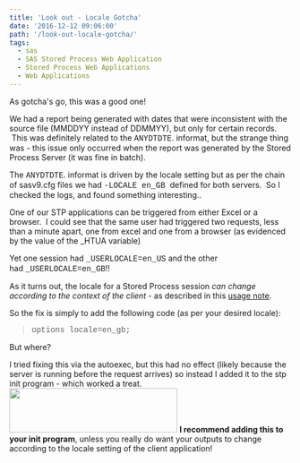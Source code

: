 ```yaml
---
title: 'Look out - Locale Gotcha'
date: '2016-12-12 09:06:00'
path: '/look-out-locale-gotcha/'
tags:
  - sas
  - SAS Stored Process Web Application
  - Stored Process Web Applications
  - Web Applications
---
```


As gotcha's go, this was a good one!

We had a report being generated with dates that were inconsistent with the source file (MMDDYY instead of DDMMYY), but only for certain records.  This was definitely related to the <span style="font-family: 'courier new' , 'courier' , monospace;">ANYDTDTE</span>. informat, but the strange thing was - this issue only occurred when the report was generated by the Stored Process Server (it was fine in batch).

The <span style="font-family: 'courier new' , 'courier' , monospace;">ANYDTDTE</span>. informat is driven by the locale setting but as per the chain of sasv9.cfg files we had <span style="font-family: Courier New, Courier, monospace;">-LOCALE en_GB</span><span style="font-family: courier new, courier, monospace;"> </span><span style="font-family: inherit;">defined for</span> both servers.  So I checked the logs, and found something interesting..

One of our STP applications can be triggered from either Excel or a browser.  I could see that the same user had triggered two requests, less than a minute apart, one from excel and one from a browser (as evidenced by the value of the \_HTUA variable)

Yet one session had <span style="font-family: 'courier new' , 'courier' , monospace;">\_USERLOCALE=en_US</span> and the other had <span style="font-family: 'courier new' , 'courier' , monospace;">\_USERLOCALE=en_GB</span>!!

As it turns out, the locale for a Stored Process session <i>can change according to the context of the client</i> - as described in this <a href="http://support.sas.com/kb/45/414.html" target="_blank" rel="noopener">usage note</a>.

So the fix is simply to add the following code (as per your desired locale):

<blockquote><span style="font-family: 'courier new' , 'courier' , monospace;">options locale=en_gb;</span></blockquote>
But where?

I tried fixing this via the autoexec, but this had no effect (likely because the server is running before the request arrives) so instead I added it to the stp init program - which worked a treat.
<img class="size-medium wp-image-81 aligncenter" src="https://www.rawsas.com/wp-content/uploads/2016/12/Capture-300x79.png" alt="" width="300" height="79" />
<b>I recommend adding this to your init program</b>, unless you really do want your outputs to change according to the locale setting of the client application!

<div style="clear: both; text-align: center;"></div>
